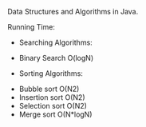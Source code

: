 Data Structures and Algorithms in Java.

Running Time:

* Searching Algorithms:
- Binary Search O(logN)

* Sorting Algorithms:
- Bubble sort O(N2)
- Insertion sort O(N2)
- Selection sort O(N2)
- Merge sort O(N*logN)